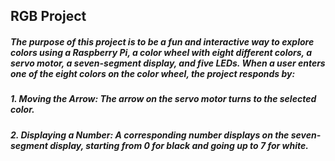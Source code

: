 ## RGB Project
##### The purpose of this project is to be a fun and interactive way to explore colors using a Raspberry Pi, a color wheel with eight different colors, a servo motor, a seven-segment display, and five LEDs. When a user enters one of the eight colors on the color wheel, the project responds by:

##### 1. Moving the Arrow: The arrow on the servo motor turns to the selected color. 
##### 2. Displaying a Number: A corresponding number displays on the seven-segment display, starting from 0 for black and going up to 7 for white.

